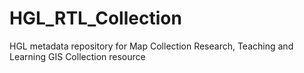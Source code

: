 # HGL_RTL_Collection
HGL metadata repository for Map Collection Research, Teaching and Learning GIS Collection resource
